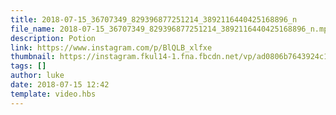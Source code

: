```yaml
---
title: 2018-07-15_36707349_829396877251214_3892116440425168896_n
file_name: 2018-07-15_36707349_829396877251214_3892116440425168896_n.mp4
description: Potion
link: https://www.instagram.com/p/BlQLB_xlfxe
thumbnail: https://instagram.fkul14-1.fna.fbcdn.net/vp/ad0806b7643924c1d9fec90fa80a6d12/5B73A148/t51.2885-15/sh0.08/e35/s640x640/36880649_217884558854824_3875264861361405952_n.jpg?ig_cache_key=MTgyNDAwNjM2NDc5Mzc5NzcyNg%3D%3D.2
tags: []
author: luke
date: 2018-07-15 12:42
template: video.hbs
---
```

